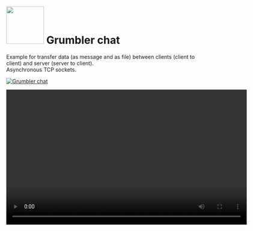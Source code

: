 # <img src="https://user-images.githubusercontent.com/30021708/150487405-46fef70c-894c-4ffb-a5a1-229e1dd5596e.png" style="width:100px"/> Grumbler chat


Example for transfer data (as message and as file) between clients (client to client) and server (server to client).  
Asynchronous TCP sockets.


[![Grumbler chat](https://img.youtube.com/vi/gIH4632MDUs/0.jpg)](http://www.youtube.com/watch?v=gIH4632MDUs)


<video width="640" height="360" id="player1" preload="none">
    <source type="video/youtube" src="http://www.youtube.com/watch?v=gIH4632MDUs" />
</video>
